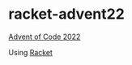 # racket-advent22

[Advent of Code 2022][def] 

Using [Racket](https://racket-lang.org/)


[def]: https://adventofcode.com/2022
